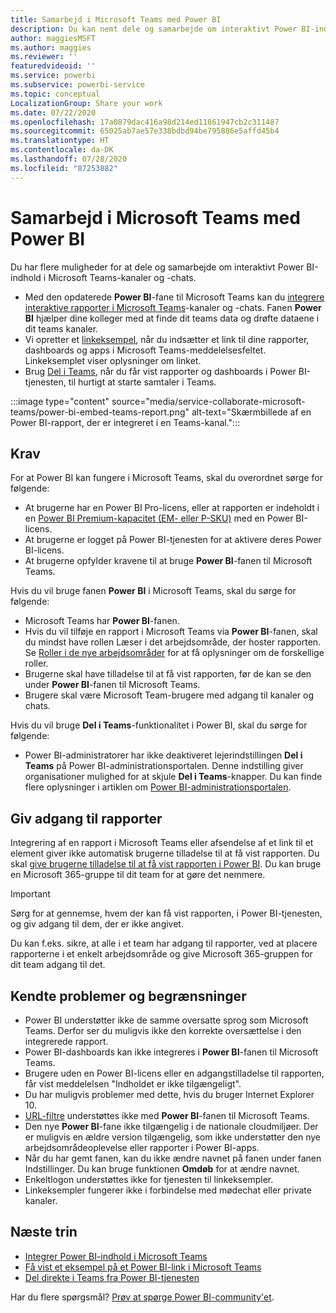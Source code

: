 ```yaml
---
title: Samarbejd i Microsoft Teams med Power BI
description: Du kan nemt dele og samarbejde om interaktivt Power BI-indhold i Microsoft Teams-kanaler og -chats.
author: maggiesMSFT
ms.author: maggies
ms.reviewer: ''
featuredvideoid: ''
ms.service: powerbi
ms.subservice: powerbi-service
ms.topic: conceptual
LocalizationGroup: Share your work
ms.date: 07/22/2020
ms.openlocfilehash: 17a0879dac416a98d214ed11861947cb2c311487
ms.sourcegitcommit: 65025ab7ae57e338bdbd94be795886e5affd45b4
ms.translationtype: HT
ms.contentlocale: da-DK
ms.lasthandoff: 07/28/2020
ms.locfileid: "87253882"
---
```

# <a name="collaborate-in-microsoft-teams-with-power-bi"></a>Samarbejd i Microsoft Teams med Power BI

Du har flere muligheder for at dele og samarbejde om interaktivt Power BI-indhold i Microsoft Teams-kanaler og -chats. 

- Med den opdaterede **Power BI**-fane til Microsoft Teams kan du [integrere interaktive rapporter i Microsoft Teams](service-embed-report-microsoft-teams.md)-kanaler og -chats. Fanen **Power BI** hjælper dine kolleger med at finde dit teams data og drøfte dataene i dit teams kanaler. 
- Vi opretter et [linkeksempel](service-teams-link-preview.md), når du indsætter et link til dine rapporter, dashboards og apps i Microsoft Teams-meddelelsesfeltet. Linkeksemplet viser oplysninger om linket. 
- Brug [Del i Teams](service-share-report-teams.md), når du får vist rapporter og dashboards i Power BI-tjenesten, til hurtigt at starte samtaler i Teams.
 
:::image type="content" source="media/service-collaborate-microsoft-teams/power-bi-embed-teams-report.png" alt-text="Skærmbillede af en Power BI-rapport, der er integreret i en Teams-kanal.":::

## <a name="requirements"></a>Krav

For at Power BI kan fungere i Microsoft Teams, skal du overordnet sørge for følgende:

- At brugerne har en Power BI Pro-licens, eller at rapporten er indeholdt i en [Power BI Premium-kapacitet (EM- eller P-SKU)](../admin/service-premium-what-is.md) med en Power BI-licens.
- At brugerne er logget på Power BI-tjenesten for at aktivere deres Power BI-licens.
- At brugerne opfylder kravene til at bruge **Power BI**-fanen til Microsoft Teams.

Hvis du vil bruge fanen **Power BI** i Microsoft Teams, skal du sørge for følgende:

- Microsoft Teams har **Power BI**-fanen.
- Hvis du vil tilføje en rapport i Microsoft Teams via **Power BI**-fanen, skal du mindst have rollen Læser i det arbejdsområde, der hoster rapporten. Se [Roller i de nye arbejdsområder](service-new-workspaces.md#roles-in-the-new-workspaces) for at få oplysninger om de forskellige roller.
- Brugerne skal have tilladelse til at få vist rapporten, før de kan se den under **Power BI**-fanen til Microsoft Teams.
- Brugere skal være Microsoft Team-brugere med adgang til kanaler og chats.

Hvis du vil bruge **Del i Teams**-funktionalitet i Power BI, skal du sørge for følgende:

- Power BI-administratorer har ikke deaktiveret lejerindstillingen **Del i Teams** på Power BI-administrationsportalen. Denne indstilling giver organisationer mulighed for at skjule **Del i Teams**-knapper. Du kan finde flere oplysninger i artiklen om [Power BI-administrationsportalen](../admin/service-admin-portal.md#share-to-teams-tenant-setting).

## <a name="grant-access-to-reports"></a>Giv adgang til rapporter

Integrering af en rapport i Microsoft Teams eller afsendelse af et link til et element giver ikke automatisk brugerne tilladelse til at få vist rapporten. Du skal [give brugerne tilladelse til at få vist rapporten i Power BI](service-share-dashboards.md). Du kan bruge en Microsoft 365-gruppe til dit team for at gøre det nemmere.

> [!IMPORTANT]
> Sørg for at gennemse, hvem der kan få vist rapporten, i Power BI-tjenesten, og giv adgang til dem, der er ikke angivet.

Du kan f.eks. sikre, at alle i et team har adgang til rapporter, ved at placere rapporterne i et enkelt arbejdsområde og give Microsoft 365-gruppen for dit team adgang til det.

## <a name="known-issues-and-limitations"></a>Kendte problemer og begrænsninger

- Power BI understøtter ikke de samme oversatte sprog som Microsoft Teams. Derfor ser du muligvis ikke den korrekte oversættelse i den integrerede rapport.
- Power BI-dashboards kan ikke integreres i **Power BI**-fanen til Microsoft Teams.
- Brugere uden en Power BI-licens eller en adgangstilladelse til rapporten, får vist meddelelsen "Indholdet er ikke tilgængeligt".
- Du har muligvis problemer med dette, hvis du bruger Internet Explorer 10. <!--You can look at the [browsers support for Power BI](../consumer/end-user-browsers.md) and for [Microsoft 365](https://products.office.com/office-system-requirements#Browsers-section). -->
- [URL-filtre](service-url-filters.md) understøttes ikke med **Power BI**-fanen til Microsoft Teams.
- Den nye **Power BI**-fane ikke tilgængelig i de nationale cloudmiljøer. Der er muligvis en ældre version tilgængelig, som ikke understøtter den nye arbejdsområdeoplevelse eller rapporter i Power BI-apps.
- Når du har gemt fanen, kan du ikke ændre navnet på fanen under fanen Indstillinger. Du kan bruge funktionen **Omdøb** for at ændre navnet.
- Enkeltlogon understøttes ikke for tjenesten til linkeksempler.
- Linkeksempler fungerer ikke i forbindelse med mødechat eller private kanaler.

## <a name="next-steps"></a>Næste trin

- [Integrer Power BI-indhold i Microsoft Teams](service-embed-report-microsoft-teams.md)
- [Få vist et eksempel på et Power BI-link i Microsoft Teams](service-teams-link-preview.md)
- [Del direkte i Teams fra Power BI-tjenesten](service-share-report-teams.md)

Har du flere spørgsmål? [Prøv at spørge Power BI-community'et](https://community.powerbi.com/).

